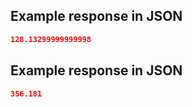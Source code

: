 ## Example response in JSON

```json
128.13299999999998
```

## Example response in JSON

```json
356.181
```

